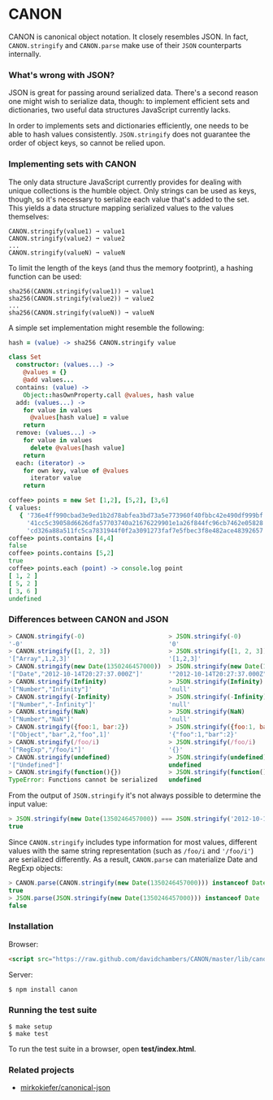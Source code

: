 # CANON

CANON is canonical object notation. It closely resembles JSON. In fact,
`CANON.stringify` and `CANON.parse` make use of their `JSON` counterparts
internally.

### What's wrong with JSON?

JSON is great for passing around serialized data. There's a second reason
one might wish to serialize data, though: to implement efficient sets and
dictionaries, two useful data structures JavaScript currently lacks.

In order to implements sets and dictionaries efficiently, one needs to be
able to hash values consistently. `JSON.stringify` does not guarantee the
order of object keys, so cannot be relied upon.

### Implementing sets with CANON

The only data structure JavaScript currently provides for dealing with unique
collections is the humble object. Only strings can be used as keys, though, so
it's necessary to serialize each value that's added to the set. This yields a
data structure mapping serialized values to the values themselves:

```text
CANON.stringify(value1) ➞ value1
CANON.stringify(value2) ➞ value2
...
CANON.stringify(valueN) ➞ valueN
```

To limit the length of the keys (and thus the memory footprint), a hashing
function can be used:

```text
sha256(CANON.stringify(value1)) ➞ value1
sha256(CANON.stringify(value2)) ➞ value2
...
sha256(CANON.stringify(valueN)) ➞ valueN
```

A simple set implementation might resemble the following:

```coffeescript
hash = (value) -> sha256 CANON.stringify value

class Set
  constructor: (values...) ->
    @values = {}
    @add values...
  contains: (value) ->
    Object::hasOwnProperty.call @values, hash value
  add: (values...) ->
    for value in values
      @values[hash value] = value
    return
  remove: (values...) ->
    for value in values
      delete @values[hash value]
    return
  each: (iterator) ->
    for own key, value of @values
      iterator value
    return
```

```coffeescript
coffee> points = new Set [1,2], [5,2], [3,6]
{ values:
   { '736e4ff990cbad3e9ed1b2d78abfea3bd73a5e773960f40fbbc42e490df999bf': [ 1, 2 ],
     '41cc5c39058d6626dfa57703740a21676229901e1a26f844fc96cb7462e05828': [ 5, 2 ],
     'cd326a88a511fc5ca7831944f0f2a3091273faf7e5fbec3f8e482ace48392657': [ 3, 6 ] } }
coffee> points.contains [4,4]
false
coffee> points.contains [5,2]
true
coffee> points.each (point) -> console.log point
[ 1, 2 ]
[ 5, 2 ]
[ 3, 6 ]
undefined
```

### Differences between CANON and JSON

```javascript
> CANON.stringify(-0)                       > JSON.stringify(-0)
'-0'                                        '0'
> CANON.stringify([1, 2, 3])                > JSON.stringify([1, 2, 3])
'["Array",1,2,3]'                           '[1,2,3]'
> CANON.stringify(new Date(1350246457000))  > JSON.stringify(new Date(1350246457000))
'["Date","2012-10-14T20:27:37.000Z"]'       '"2012-10-14T20:27:37.000Z"'
> CANON.stringify(Infinity)                 > JSON.stringify(Infinity)
'["Number","Infinity"]'                     'null'
> CANON.stringify(-Infinity)                > JSON.stringify(-Infinity)
'["Number","-Infinity"]'                    'null'
> CANON.stringify(NaN)                      > JSON.stringify(NaN)
'["Number","NaN"]'                          'null'
> CANON.stringify({foo:1, bar:2})           > JSON.stringify({foo:1, bar:2})
'["Object","bar",2,"foo",1]'                '{"foo":1,"bar":2}'
> CANON.stringify(/foo/i)                   > JSON.stringify(/foo/i)
'["RegExp","/foo/i"]'                       '{}'
> CANON.stringify(undefined)                > JSON.stringify(undefined)
'["Undefined"]'                             undefined
> CANON.stringify(function(){})             > JSON.stringify(function(){})
TypeError: Functions cannot be serialized   undefined
```

From the output of `JSON.stringify` it's not always possible to determine the
input value:

```javascript
> JSON.stringify(new Date(1350246457000)) === JSON.stringify('2012-10-14T20:27:37.000Z')
true
```

Since `CANON.stringify` includes type information for most values, different
values with the same string representation (such as `/foo/i` and `'/foo/i'`)
are serialized differently. As a result, `CANON.parse` can materialize Date
and RegExp objects:

```javascript
> CANON.parse(CANON.stringify(new Date(1350246457000))) instanceof Date
true
> JSON.parse(JSON.stringify(new Date(1350246457000))) instanceof Date
false
```

### Installation

Browser:

```html
<script src="https://raw.github.com/davidchambers/CANON/master/lib/canon.js"></script>
```

Server:

```text
$ npm install canon
```

### Running the test suite

```text
$ make setup
$ make test
```

To run the test suite in a browser, open __test/index.html__.

### Related projects

  - [mirkokiefer/canonical-json](https://github.com/mirkokiefer/canonical-json)
